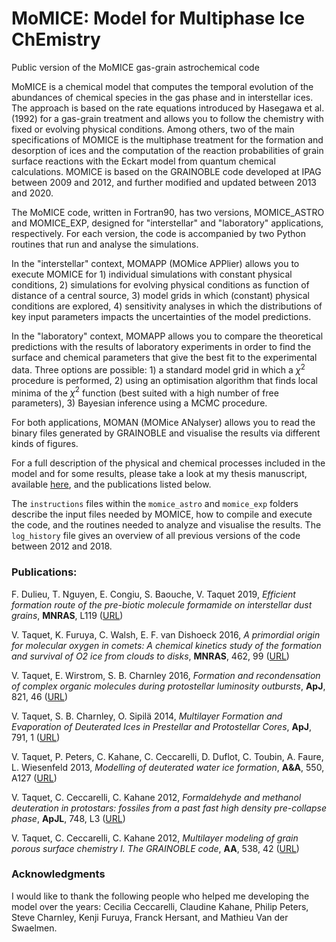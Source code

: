 # MoMICE: Model for Multiphase Ice ChEmistry
Public version of the MoMICE gas-grain astrochemical code

MoMICE is a chemical model that computes the temporal evolution of the abundances of chemical species in the gas phase and in interstellar ices. The approach is based on the rate equations introduced by Hasegawa et al. (1992) for a gas-grain treatment and allows you to follow the chemistry with fixed or evolving physical conditions. Among others, two of the main specifications of MOMICE is the multiphase treatment for the formation and desorption of ices and the computation of the reaction probabilities of grain surface reactions with the Eckart model from quantum chemical calculations. MOMICE is based on the GRAINOBLE code developed at IPAG between 2009 and 2012, and further modified and updated between 2013 and 2020. 

The MoMICE code, written in Fortran90, has two versions, MOMICE_ASTRO and MOMICE_EXP, designed for "interstellar" and "laboratory" applications, respectively. For each version, the code is accompanied by two Python routines that run and analyse the simulations. 

In the "interstellar" context, MOMAPP (MOMice APPlier) allows you to execute MOMICE for 1) individual simulations with constant physical conditions, 2) simulations for evolving physical conditions as function of distance of a central source, 3) model grids in which (constant) physical conditions are explored, 4) sensitivity analyses in which the distributions of key input parameters impacts the uncertainties of the model predictions. 

In the "laboratory" context, MOMAPP allows you to compare the theoretical predictions with the results of laboratory experiments in order to find the surface and chemical parameters that give the best fit to the experimental data. Three options are possible: 1) a standard model grid in which a $\chi^2$ procedure is performed, 2) using an optimisation algorithm that finds local minima of the $\chi^2$ function (best suited with a high number of free parameters), 3) Bayesian inference using a MCMC procedure.

For both applications, MOMAN (MOMice ANalyser) allows you to read the binary files generated by GRAINOBLE and visualise the results via different kinds of figures. 

For a full description of the physical and chemical processes included in the model and for some results, please take a look at my thesis manuscript, available [here](http://tel.archives-ouvertes.fr/tel-00790641), and the publications listed below.

The `instructions` files within the `momice_astro` and `momice_exp` folders describe the input files needed by MOMICE, how to compile and execute the code, and the routines needed to analyze and visualise the results. The `log_history` file gives an overview of all previous versions of the code between 2012 and 2018. 

### Publications: 

F. Dulieu, T. Nguyen, E. Congiu, S. Baouche, V. Taquet 2019, *Efficient formation route of the pre-biotic molecule formamide on interstellar dust grains*, **MNRAS**, L119 ([URL](https://academic.oup.com/mnrasl/article/484/1/L119/5305861))

V. Taquet, K. Furuya, C. Walsh, E. F. van Dishoeck 2016, *A primordial origin for molecular oxygen in comets: A chemical
  kinetics study of the formation and survival of O2 ice from clouds to disks*, **MNRAS**, 462, 99 ([URL](http://mnras.oxfordjournals.org/content/462/Suppl_1/S99))
  
V. Taquet, E. Wirstrom, S. B. Charnley 2016, *Formation and recondensation of complex organic molecules during 
  protostellar luminosity outbursts*, **ApJ**, 821, 46 ([URL](http://iopscience.iop.org/article/10.3847/0004-637X/821/1/46/meta))
  
V. Taquet, S. B. Charnley, O. Sipilä 2014, *Multilayer Formation and Evaporation of Deuterated Ices in
  Prestellar and Protostellar Cores*, **ApJ**, 791, 1 ([URL](https://iopscience.iop.org/article/10.1088/0004-637X/791/1/1))
  
V. Taquet, P. Peters, C. Kahane, C. Ceccarelli, D. Duflot, C. Toubin, A. Faure, L. Wiesenfeld 2013, *Modelling of deuterated water ice formation*, **A&A**, 550, A127 ([URL](http://www.aanda.org/articles/aa/abs/2013/02/aa20084-12/aa20084-12.html))

V. Taquet, C. Ceccarelli, C. Kahane 2012, *Formaldehyde and methanol deuteration in protostars: fossiles from a
  past fast high density pre-collapse phase*, **ApJL**, 748, L3 ([URL](http://iopscience.iop.org/2041-8205/748/1/L3?fromSearchPage=true))
  
V. Taquet, C. Ceccarelli, C. Kahane 2012, *Multilayer modeling of grain porous surface chemistry I. The
  GRAINOBLE code*, **AA**, 538, 42 ([URL](http://www.aanda.org/index.php?option=com_article&access=standard&Itemid=129&url=/articles/aa/full_html/2012/02/aa17802-11/aa17802-11.html))
  
### Acknowledgments 

I would like to thank the following people who helped me developing the model over the years: Cecilia Ceccarelli, Claudine Kahane, Philip Peters, Steve Charnley, Kenji Furuya, Franck Hersant, and Mathieu Van der Swaelmen. 

